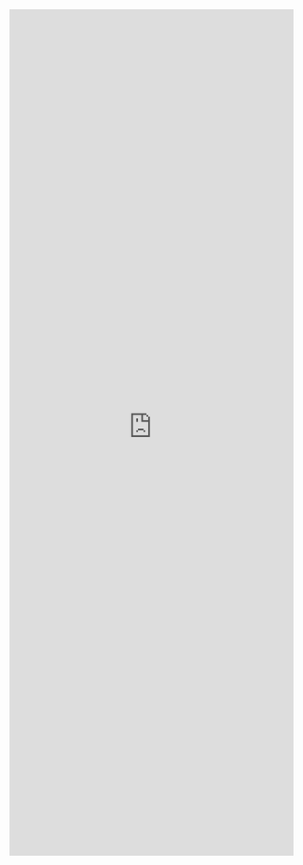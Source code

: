 <iframe 
    title='SpinButton Examples'
    src='https://fabricweb.z5.web.core.windows.net/pr-deploy-site/refs/pull/9333/merge/fabric-website-resources/dist/index.html#/examples/spinbutton?docsExample=true'
    frameborder='no'
    height='1500'
    style='width: 100%;'
>